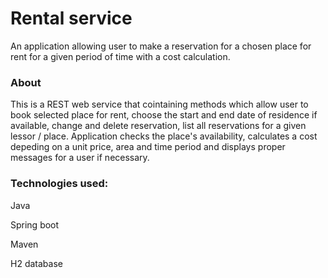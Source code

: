 # Rental service
An application allowing user to make a reservation for a chosen place for rent for a given period of time with a cost calculation.

### About
This is a REST web service that cointaining methods which allow user to book selected place for rent, choose the start and end date of residence if available, change and delete reservation, list all reservations for a given lessor / place. Application checks the place's availability, calculates a cost depeding on a unit price, area and time period and displays proper messages for a user if necessary.

### Technologies used:

Java

Spring boot

Maven

H2 database
